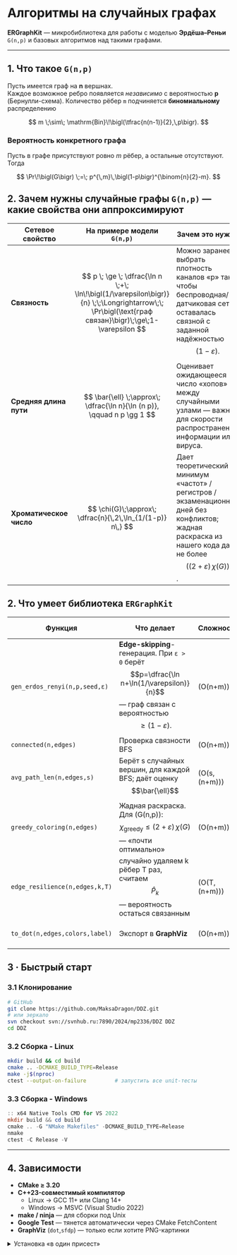 # Алгоритмы на случайных графах
**ERGraphKit** — микробиблиотека для работы с моделью **Эрдёша–Реньи**  
`G(n,p)` и базовых алгоритмов над такими графами. 

---

## 1. Что такое `G(n,p)`

 Пусть имеется граф на **n** вершнах.  
 Каждое возможное ребро появляется *независимо* с вероятностью **p**  
  (Бернулли-схема). Количество рёбер `m` подчиняется **биномиальному**  распределению  

  $$
    m \;\sim\; \mathrm{Bin}\!\bigl(\tfrac{n(n-1)}{2},\,p\bigr).
  $$

###  Вероятность конкретного графа  

Пусть в графе присутствуют ровно $m$ рёбер, а остальные отсутствуют.  
Тогда

$$
  \Pr\!\bigl(G\bigr) \;=\; p^{\,m}\,\bigl(1-p\bigr)^{\binom{n}{2}-m}.
$$

## 2. Зачем нужны случайные графы `G(n,p)` — какие свойства они аппроксимируют

| Cетевое свойство | На примере модели `G(n,p)` | Зачем это нужно |
|------------------|----------------------------|-----------------|
| **Связность** | $$ p \; \ge \; \dfrac{\ln n \;+\; \ln\!\bigl(1/\varepsilon\bigr)}{n} \;\;\Longrightarrow\;\; \Pr\bigl(\text{граф связан}\bigr)\;\ge\;1-\varepsilon $$ | Можно заранее выбрать плотность каналов «p» так, чтобы беспроводная/датчиковая сеть оставалась связной с заданной надёжностью $$(1-\varepsilon).$$ |
| **Средняя длина пути** | $$ \bar{\ell} \;\approx\; \dfrac{\ln n}{\ln (n p)}, \qquad n p \gg 1 $$ | Оценивает ожидающееся число «хопов» между случайными узлами — важно для скорости распространения информации или вируса. |
| **Хроматическое число** | $$ \chi(G)\;\approx\; \dfrac{n}{\,2\,\ln_{1/(1-p)} n\,} $$ | Дает теоретический минимум «частот» / регистров / экзаменационных дней без конфликтов; жадная раскраска из нашего кода даёт не более $$((2+\varepsilon)\,\chi(G))$$. |

## 2. Что умеет библиотека `ERGraphKit`

| Функция | Что делает                                                                                                                           | Сложность | Практический смысл |
|---------|--------------------------------------------------------------------------------------------------------------------------------------|-----------|--------------------|
| `gen_erdos_renyi(n,p,seed,ε)` | **Edge-skipping**-генерация. При `ε > 0` берёт $$p=\dfrac{\ln n+\ln(1/\varepsilon)}{n}$$ — граф связан с вероятностью$$ ≥ (1-\varepsilon).$$ | \(O(n+m)\) | Получаем граф заранее нужной надёжности |
| `connected(n,edges)` | Проверка связности BFS                                                                                                               | \(O(n+m)\) | Быстрая проверка «живости» сети |
| `avg_path_len(n,edges,s)` | Берёт s случайных вершин, для каждой BFS; даёт оценку $$\bar{\ell}$$                                                                 | \(O(s\,(n+m))\) | Оцениваем средний диаметр (эффект 6 рукопожатий) |
| `greedy_coloring(n,edges)` | Жадная раскраска. Для \(G(n,p)\): $$\chi_{\text{greedy}}\le(2+\varepsilon)\,\chi(G)$$ — «почти оптимально»                           | \(O(n+m)\) | Расписания, Wi-Fi-каналы, регистры |
| `edge_resilience(n,edges,k,T)` | cлучайно удаляем k рёбер T раз, считаем $$\hat P_k$$ — вероятность остаться связанным                                                | \(O(T\,(n+m))\) | Ключевая метрика помехоустойчивости: сколько каналов можно потерять |
| `to_dot(n,edges,colors,label)` | Экспорт в **GraphViz**                                                                                                               | \(O(n+m)\) | Быстрая визуализация результатов |


## 3 · Быстрый старт

### 3.1 Клонирование

```bash
# GitHub
git clone https://github.com/MaksaDragon/DDZ.git
# или зеркало
svn checkout svn://svnhub.ru:7890/2024/mp2336/DDZ DDZ
cd DDZ
```
### 3.2 Сборка - Linux
```bash
mkdir build && cd build
cmake .. -DCMAKE_BUILD_TYPE=Release
make -j$(nproc)
ctest --output-on-failure         # запустить все unit-тесты

```
### 3.3 Сборка - Windows
```powershell
:: x64 Native Tools CMD for VS 2022
mkdir build && cd build
cmake .. -G "NMake Makefiles" -DCMAKE_BUILD_TYPE=Release
nmake
ctest -C Release -V
```

---

## 4. Зависимости 

* **CMake ≥ 3.20**  
* **C++23-совместимый компилятор**  
  * Linux → GCC 11+ или Clang 14+  
  * Windows → MSVC (Visual Studio 2022)  
* **make / ninja** — для сборки под Unix  
* **Google Test** — тянется автоматически через CMake FetchContent  
* **GraphViz** (`dot`,`sfdp`) — только если хотите PNG-картинки


<details>
<summary>Установка «в один присест»</summary>

```bash
# Ubuntu 22.04
sudo apt update
sudo apt install g++-12 cmake make libgtest-dev graphviz
```